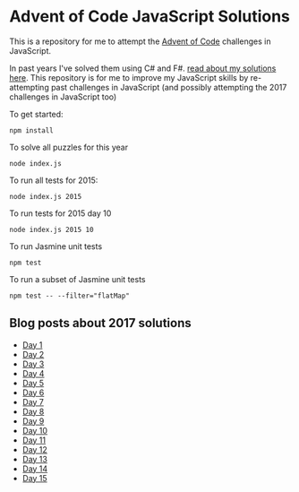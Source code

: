 # Advent of Code JavaScript Solutions

This is a repository for me to attempt the [Advent of Code](http://adventofcode.com) challenges in JavaScript.

In past years I've solved them using C# and F#. [read about my solutions here](http://markheath.net/category/advent+of+code). This repository is for me to improve my JavaScript skills by re-attempting past challenges in JavaScript (and possibly attempting the 2017 challenges in JavaScript too)

To get started:
```
npm install
```

To solve all puzzles for this year

```
node index.js
```

To run all tests for 2015:
```
node index.js 2015
```

To run tests for 2015 day 10
```
node index.js 2015 10
```

To run Jasmine unit tests
```
npm test
```

To run a subset of Jasmine unit tests
```
npm test -- --filter="flatMap"
```

## Blog posts about 2017 solutions

- [Day 1](http://markheath.net/post/advent-of-code-2017-day-1)
- [Day 2](http://markheath.net/post/advent-of-code-2017-day-2)
- [Day 3](http://markheath.net/post/advent-of-code-2017-day-3)
- [Day 4](http://markheath.net/post/advent-of-code-2017-day-4)
- [Day 5](http://markheath.net/post/advent-of-code-2017-day-5)
- [Day 6](http://markheath.net/post/advent-of-code-2017-day-6)
- [Day 7](http://markheath.net/post/advent-of-code-2017-day-7)
- [Day 8](http://markheath.net/post/advent-of-code-2017-day-8)
- [Day 9](http://markheath.net/post/advent-of-code-2017-day-9)
- [Day 10](http://markheath.net/post/advent-of-code-2017-day-10)
- [Day 11](http://markheath.net/post/advent-of-code-2017-day-11)
- [Day 12](http://markheath.net/post/advent-of-code-2017-day-12)
- [Day 13](http://markheath.net/post/advent-of-code-2017-day-13)
- [Day 14](http://markheath.net/post/advent-of-code-2017-day-14)
- [Day 15](http://markheath.net/post/advent-of-code-2017-day-15)